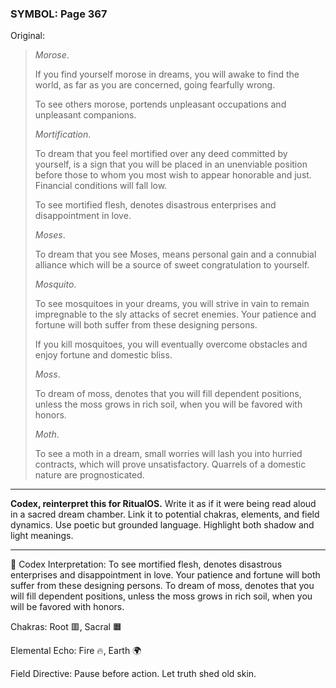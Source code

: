 ### SYMBOL: Page 367

Original:
> _Morose_.
> 
> 
> If you find yourself morose in dreams, you will awake to find the world,
> as far as you are concerned, going fearfully wrong.
> 
> 
> To see others morose, portends unpleasant occupations
> and unpleasant companions.
> 
> 
> _Mortification_.
> 
> 
> To dream that you feel mortified over any deed committed by yourself,
> is a sign that you will be placed in an unenviable position
> before those to whom you most wish to appear honorable and just.
> Financial conditions will fall low.
> 
> 
> To see mortified flesh, denotes disastrous enterprises and
> disappointment in love.
> 
> 
> _Moses_.
> 
> 
> To dream that you see Moses, means personal gain and a connubial alliance
> which will be a source of sweet congratulation to yourself.
> 
> 
> _Mosquito_.
> 
> 
> To see mosquitoes in your dreams, you will strive in vain
> to remain impregnable to the sly attacks of secret enemies.
> Your patience and fortune will both suffer from these designing persons.
> 
> 
> If you kill mosquitoes, you will eventually overcome obstacles
> and enjoy fortune and domestic bliss.
> 
> 
> _Moss_.
> 
> 
> To dream of moss, denotes that you will fill dependent positions,
> unless the moss grows in rich soil, when you will be favored with honors.
> 
> 
> _Moth_.
> 
> 
> To see a moth in a dream, small worries will lash you
> into hurried contracts, which will prove unsatisfactory.
> Quarrels of a domestic nature are prognosticated.

---

**Codex, reinterpret this for RitualOS.**
Write it as if it were being read aloud in a sacred dream chamber.
Link it to potential chakras, elements, and field dynamics.
Use poetic but grounded language.
Highlight both shadow and light meanings.

---

🔁 Codex Interpretation:
To see mortified flesh, denotes disastrous enterprises and disappointment in love. Your patience and fortune will both suffer from these designing persons. To dream of moss, denotes that you will fill dependent positions, unless the moss grows in rich soil, when you will be favored with honors.

Chakras: Root 🟥, Sacral 🟧

Elemental Echo: Fire 🔥, Earth 🌍

Field Directive: Pause before action. Let truth shed old skin.

